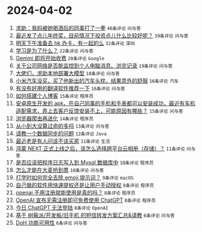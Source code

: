 # 2024-04-02

1. [求助：我妈被她喝酒后的同事打了一拳](https://www.v2ex.com/t/1029004) `46条评论` `问与答`
1. [最近发了点儿年终奖，目前情况下投资点儿什么比较好呢？](https://www.v2ex.com/t/1029007) `39条评论` `问与答`
1. [明天下午准备去 hk 办卡，有一起的么](https://www.v2ex.com/t/1028982) `32条评论` `深圳`
1. [学习是为了什么？](https://www.v2ex.com/t/1029000) `22条评论` `问与答`
1. [Gemini 即将开始收费](https://www.v2ex.com/t/1028990) `20条评论` `Google`
1. [关于公司网络是否能监控到个人电脑消息、浏览记录](https://www.v2ex.com/t/1029005) `19条评论` `问与答`
1. [大佬们，求助本地部署大模型](https://www.v2ex.com/t/1028984) `18条评论` `问与答`
1. [小米汽车没买，买了他新出的汽车头枕，结果意外的舒服](https://www.v2ex.com/t/1029010) `16条评论` `汽车`
1. [有没有好用的翻译软件推荐一下](https://www.v2ex.com/t/1028978) `16条评论` `问与答`
1. [如何搭建个人博客](https://www.v2ex.com/t/1029023) `15条评论` `程序员`
1. [安卓原生开发的 apk，在自己同事的手机和手表都可以安装成功，最近有车机适配需求，弄上去客户反馈安装不上，可能原因有哪些？](https://www.v2ex.com/t/1028985) `15条评论` `问与答`
1. [浏览器爬虫再进化](https://www.v2ex.com/t/1028977) `14条评论` `程序员`
1. [从小到大没算过命的多吗](https://www.v2ex.com/t/1029001) `13条评论` `问与答`
1. [请教一个数据同步的问题](https://www.v2ex.com/t/1029012) `12条评论` `Java`
1. [最近老是有人问该不该买房](https://www.v2ex.com/t/1029028) `11条评论` `生活`
1. [鸿蒙 NEXT 正式上线之后，该怎么选择跨平台云相册（存储）？](https://www.v2ex.com/t/1029009) `11条评论` `问与答`
1. [是否应该把程序日志写入到 Mysql 数据库中](https://www.v2ex.com/t/1029045) `10条评论` `程序员`
1. [怎么才能在大麦抢到票](https://www.v2ex.com/t/1029008) `10条评论` `问与答`
1. [打字时如何完全去除 emoji 提示词？](https://www.v2ex.com/t/1029017) `9条评论` `macOS`
1. [自己做的软件用快速提权还是让用户手动授权](https://www.v2ex.com/t/1028980) `9条评论` `程序员`
1. [openai 不用注册就能使用是真的吗？](https://www.v2ex.com/t/1029027) `8条评论` `程序员`
1. [OpenAI 宣布无需注册即可免费使用 ChatGPT](https://www.v2ex.com/t/1029015) `8条评论` `程序员`
1. [今日 ChatGPT 无法登陆](https://www.v2ex.com/t/1028981) `8条评论` `OpenAI`
1. [基于 树莓派/开发板/旧手机 的短信转发方案汇总&请教](https://www.v2ex.com/t/1029037) `6条评论` `问与答`
1. [DoH 功能可用性](https://www.v2ex.com/t/1028991) `6条评论` `问与答`

